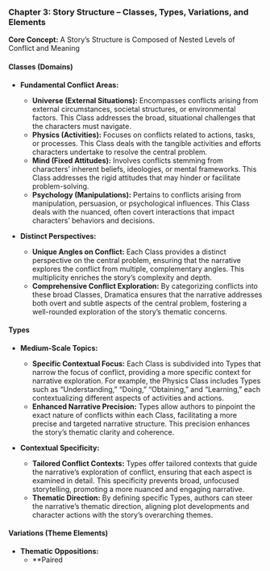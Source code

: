 ### **Chapter 3: Story Structure – Classes, Types, Variations, and Elements**

**Core Concept:** A Story’s Structure is Composed of Nested Levels of Conflict and Meaning

#### **Classes (Domains)**

- **Fundamental Conflict Areas:**

  - **Universe (External Situations):** Encompasses conflicts arising from external circumstances, societal structures, or environmental factors. This Class addresses the broad, situational challenges that the characters must navigate.
  - **Physics (Activities):** Focuses on conflicts related to actions, tasks, or processes. This Class deals with the tangible activities and efforts characters undertake to resolve the central problem.
  - **Mind (Fixed Attitudes):** Involves conflicts stemming from characters’ inherent beliefs, ideologies, or mental frameworks. This Class addresses the rigid attitudes that may hinder or facilitate problem-solving.
  - **Psychology (Manipulations):** Pertains to conflicts arising from manipulation, persuasion, or psychological influences. This Class deals with the nuanced, often covert interactions that impact characters’ behaviors and decisions.

- **Distinct Perspectives:**
  - **Unique Angles on Conflict:** Each Class provides a distinct perspective on the central problem, ensuring that the narrative explores the conflict from multiple, complementary angles. This multiplicity enriches the story’s complexity and depth.
  - **Comprehensive Conflict Exploration:** By categorizing conflicts into these broad Classes, Dramatica ensures that the narrative addresses both overt and subtle aspects of the central problem, fostering a well-rounded exploration of the story’s thematic concerns.

#### **Types**

- **Medium-Scale Topics:**

  - **Specific Contextual Focus:** Each Class is subdivided into Types that narrow the focus of conflict, providing a more specific context for narrative exploration. For example, the Physics Class includes Types such as “Understanding,” “Doing,” “Obtaining,” and “Learning,” each contextualizing different aspects of activities and actions.
  - **Enhanced Narrative Precision:** Types allow authors to pinpoint the exact nature of conflicts within each Class, facilitating a more precise and targeted narrative structure. This precision enhances the story’s thematic clarity and coherence.

- **Contextual Specificity:**
  - **Tailored Conflict Contexts:** Types offer tailored contexts that guide the narrative’s exploration of conflict, ensuring that each aspect is examined in detail. This specificity prevents broad, unfocused storytelling, promoting a more nuanced and engaging narrative.
  - **Thematic Direction:** By defining specific Types, authors can steer the narrative’s thematic direction, aligning plot developments and character actions with the story’s overarching themes.

#### **Variations (Theme Elements)**

- **Thematic Oppositions:**
  - \*\*Paired
